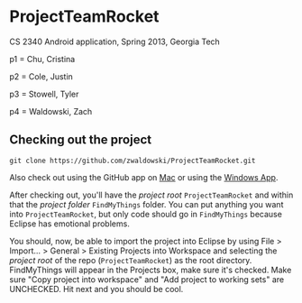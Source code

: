 ProjectTeamRocket
=================

CS 2340 Android application, Spring 2013, Georgia Tech


p1 = Chu, Cristina

p2 = Cole, Justin

p3 = Stowell, Tyler

p4 = Waldowski, Zach

Checking out the project
------------------------


	git clone https://github.com/zwaldowski/ProjectTeamRocket.git
	
Also check out using the GitHub app on [Mac](github-mac://openRepo/https://github.com/zwaldowski/ProjectTeamRocket) or using the [Windows App](http://windows.github.com/).

After checking out, you'll have the *project root* `ProjectTeamRocket` and within that the *project folder* `FindMyThings` folder. You can put anything you want into `ProjectTeamRocket`, but only code should go in `FindMyThings` because Eclipse has emotional problems.

You should, now, be able to import the project into Eclipse by using File > Import… > General > Existing Projects into Workspace and selecting the *project root* of the repo (`ProjectTeamRocket`) as the root directory. FindMyThings will appear in the Projects box, make sure it's checked. Make sure "Copy project into workspace" and "Add project to working sets" are UNCHECKED. Hit next and you should be cool.